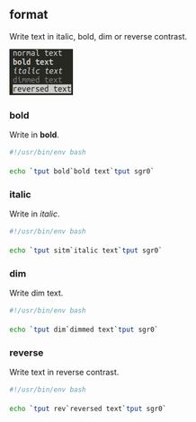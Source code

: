 ## format

Write text in italic, bold, dim or reverse contrast.

![formated text](../images/format.png)

### bold

Write in **bold**.

```bash
#!/usr/bin/env bash

echo `tput bold`bold text`tput sgr0`
```

### italic

Write in *italic*.

```bash
#!/usr/bin/env bash

echo `tput sitm`italic text`tput sgr0`
```

### dim

Write dim text.

```bash
#!/usr/bin/env bash

echo `tput dim`dimmed text`tput sgr0`
```

### reverse

Write text in reverse contrast.

```bash
#!/usr/bin/env bash

echo `tput rev`reversed text`tput sgr0`
```